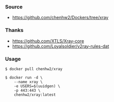 ### Source

- https://github.com/chenhw2/Dockers/tree/xray

### Thanks

- https://github.com/XTLS/Xray-core
- https://github.com/Loyalsoldier/v2ray-rules-dat

### Usage

```shell
$ docker pull chenhw2/xray

$ docker run -d \
    --name xray \
    -e USERS=$(uuidgen) \
    -p 443:443 \
    chenhw2/xray:latest
```
